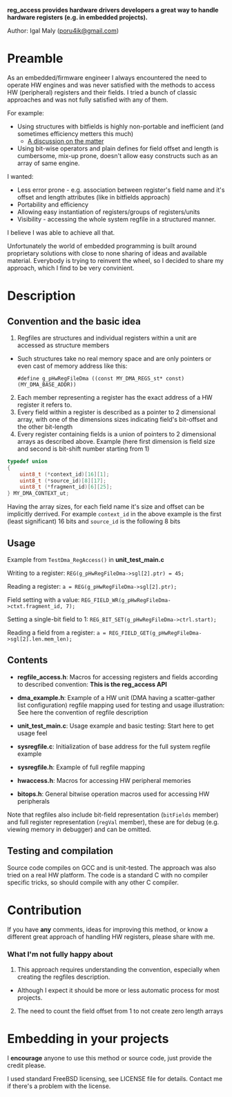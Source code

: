 **reg_access provides hardware drivers developers a great way to handle hardware registers (e.g. in embedded projects).**

Author: Igal Maly (poru4ik@gmail.com)

# Preamble
As an embedded/firmware engineer I always encountered the need to operate HW engines and was never satisfied with the methods to access HW (peripheral) registers and their fields.
I tried a bunch of classic approaches and was not fully satisfied with any of them. 

For example:

  * Using structures with bitfields is highly non-portable and inefficient (and sometimes efficiency metters this much)
    * [A discussion on the matter](http://embeddedgurus.com/stack-overflow/2009/10/effective-c-tip-6-creating-a-flags-variable/#comment-2390)
  * Using bit-wise operators and plain defines for field offset and length is cumbersome, mix-up prone, doesn't allow easy constructs such as an array of same engine.

I wanted:

  * Less error prone - e.g. association between register's field name and it's offset and length attributes (like in bitfields approach)
  * Portability and efficiency
  * Allowing easy instantiation of registers/groups of registers/units 
  * Visibility - accessing the whole system regfile in a structured manner.

I believe I was able to achieve all that.

Unfortunately the world of embedded programming is built around proprietary solutions with close to none sharing of ideas and available material. 
Everybody is trying to reinvent the wheel, so I decided to share my approach, which I find to be very convinient.

# Description

## Convention and the basic idea
1. Regfiles are structures and individual registers within a unit are accessed as structure members
  * Such structures take no real memory space and are only pointers or even cast of memory address like this:
  
    `#define g_pHwRegFileDma ((const MY_DMA_REGS_st* const)(MY_DMA_BASE_ADDR))`
2. Each member representing a register has the exact address of a HW register it refers to.
3. Every field within a register is described as a pointer to 2 dimensional array, with one of the dimensions sizes indicating field's bit-offset and the other bit-length
4. Every register containing fields is a union of pointers to 2 dimensional arrays as described above.
Example (here first dimension is field size and second is bit-shift number starting from 1)
```C
typedef union
{
    uint8_t (*context_id)[16][1];
    uint8_t (*source_id)[8][17];
    uint8_t (*fragment_id)[6][25];
} MY_DMA_CONTEXT_ut;
```
Having the array sizes, for each field name it's size and offset can be implicitly derrived.
For example `context_id` in the above example is the first (least significant) 16 bits and `source_id` is the following 8 bits

## Usage
Example from `TestDma_RegAccess()` in  **unit_test_main.c**

Writing to a register:
`REG(g_pHwRegFileDma->sgl[2].ptr) = 45;`

Reading a register:
`a = REG(g_pHwRegFileDma->sgl[2].ptr);`

Field setting with a value:
`REG_FIELD_WR(g_pHwRegFileDma->ctxt.fragment_id, 7);`

Setting a single-bit field to 1:
`REG_BIT_SET(g_pHwRegFileDma->ctrl.start);`

Reading a field from a register:
`a = REG_FIELD_GET(g_pHwRegFileDma->sgl[2].len.mem_len);`

## Contents
* **regfile_access.h**: Macros for accessing registers and fields according to described convention: **This is the reg_access API**
* **dma_example.h**: Example of a HW unit (DMA having a scatter-gather list configuration) regfile mapping used for testing and usage illustration: See here the convention of regfile description
* **unit_test_main.c**: Usage example and basic testing: Start here to get usage feel

* **sysregfile.c**: Initialization of base address for the full system regfile example
* **sysregfile.h**: Example of full regfile mapping
* **hwaccess.h**: Macros for accessing HW peripheral memories
* **bitops.h**: General bitwise operation macros used for accessing HW peripherals

Note that regfiles also include bit-field representation (`bitFields` member) and full register representation (`regVal` member), these are for debug (e.g. viewing memory in debugger) and can be omitted.

## Testing and compilation
Source code compiles on GCC and is unit-tested. The approach was also tried on a real HW platform. 
The code is a standard C with no compiler specific tricks, so should compile with any other C compiler.

# Contribution
If you have **any** comments, ideas for improving this method, or know a different great approach of handling HW registers, please share with me.

### What I'm not fully happy about
1. This approach requires understanding the convention, especially when creating the regfiles description.
  * Although I expect it should be more or less automatic process for most projects.
2. The need to count the field offset from 1 to not create zero length arrays

# Embedding in your projects
I **encourage** anyone to use this method or source code, just provide the credit please.

I used standard FreeBSD licensing, see LICENSE file for details. Contact me if there's a problem with the license.

